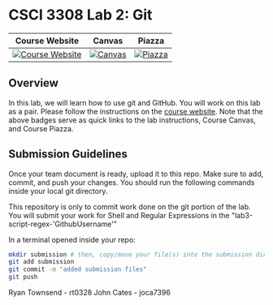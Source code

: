 # CSCI 3308 Lab 2: Git
|                                                Course Website                                                 |                                                   Canvas                                                    |                                              Piazza                                               |
| :-----------------------------------------------------------------------------------------------------------: | :---------------------------------------------------------------------------------------------------------: | :-----------------------------------------------------------------------------------------------: |
| [![Course Website](https://img.shields.io/badge/Labs-Lab2-0A4D99)](https://csci3308.pages.dev/docs/labs/lab2) | [![Canvas](https://img.shields.io/badge/Canvas-CSCI3308-CFB87C)](https://canvas.colorado.edu/courses/99868) | [![Piazza](https://img.shields.io/badge/-Piazza-3e7aab)](https://piazza.com/class/lqbmr7cormn63p) |

## Overview
In this lab, we will learn how to use git and GitHub. You will work on this lab as a pair. Please follow the instructions on the [course website](https://cuboulder-csci3308.pages.dev/docs/labs/lab2/). Note that the above badges serve as quick links to the lab instructions, Course Canvas, and Course Piazza. 

## Submission Guidelines
Once your team document is ready, upload it to this repo. Make sure to add, commit, and push your changes. You should run the following commands inside your local git directory. 

This repository is only to commit work done on the git portion of the lab. You will submit your work for Shell and Regular Expressions in the "lab3-script-regex-'GithubUsername'"

In a terminal opened inside your repo:

```bash
mkdir submission # then, copy/move your file(s) into the submission directory
git add submission
git commit -m "added submission files"
git push
```


Ryan Townsend - rt0328
John Cates - joca7396